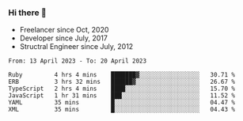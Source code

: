 ### Hi there 👋

- Freelancer since Oct, 2020
- Developer since July, 2017
- Structral Engineer since July, 2012

<!--START_SECTION:waka-->

```text
From: 13 April 2023 - To: 20 April 2023

Ruby         4 hrs 4 mins    ███████▓░░░░░░░░░░░░░░░░░   30.71 %
ERB          3 hrs 32 mins   ██████▓░░░░░░░░░░░░░░░░░░   26.67 %
TypeScript   2 hrs 4 mins    ████░░░░░░░░░░░░░░░░░░░░░   15.70 %
JavaScript   1 hr 31 mins    ███░░░░░░░░░░░░░░░░░░░░░░   11.52 %
YAML         35 mins         █░░░░░░░░░░░░░░░░░░░░░░░░   04.47 %
XML          35 mins         █░░░░░░░░░░░░░░░░░░░░░░░░   04.43 %
```

<!--END_SECTION:waka-->
